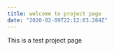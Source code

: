 ```yaml
---
title: welcome to project page
date: "2020-02-09T22:12:03.284Z"
---
```


This is a test project page
